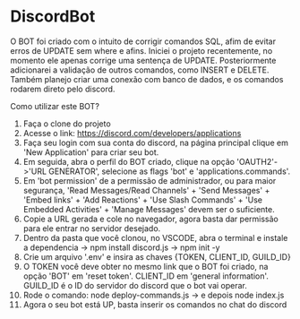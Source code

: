 # DiscordBot
O BOT foi criado com o intuito de corrigir comandos SQL, afim de evitar erros de UPDATE sem where e afins.
Iniciei o projeto recentemente, no momento ele apenas corrige uma sentença de UPDATE.
Posteriormente adicionarei a validação de outros comandos, como INSERT e DELETE.
Também planejo criar uma conexão com banco de dados, e os comandos rodarem direto pelo discord.

Como utilizar este BOT?

1. Faça o clone do projeto
2. Acesse o link: https://discord.com/developers/applications
3. Faça seu login com sua conta do discord, na página principal clique em 'New Application' para criar seu bot.
4. Em seguida, abra o perfil do BOT criado, clique na opção 'OAUTH2'->'URL GENERATOR', selecione as flags 'bot' e 'applications.commands'.
5. Em 'bot permission' de a permissão de administrador, ou para maior segurança, 'Read Messages/Read Channels' + 'Send Messages' + 'Embed links' + 'Add Reactions' + 'Use Slash Commands' + 'Use Embedded Activities' + 'Manage Messages'  devem ser o suficiente.
6. Copie a URL gerada e cole no navegador, agora basta dar permissão para ele entrar no servidor desejado.
7. Dentro da pasta que você clonou, no VSCODE, abra o terminal e instale a dependencia -> npm install discord.js -> npm init -y
8. Crie um arquivo '.env' e insira as chaves {TOKEN, CLIENT_ID, GUILD_ID}
9. O TOKEN você deve obter no mesmo link que o BOT foi criado, na opção 'BOT' em 'reset token'. CLIENT_ID em 'general information'. GUILD_ID é o ID do servidor do discord que o bot vai operar.
10. Rode o comando: node deploy-commands.js -> e depois node index.js
11. Agora o seu bot está UP, basta inserir os comandos no chat do discord
